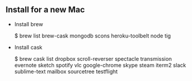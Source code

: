 ## Install for a new Mac

- Install brew

    $ brew list
    brew-cask	    mongodb		scons
    heroku-toolbelt	node		tig

- Install cask

    $ brew cask list
    dropbox		        scroll-reverser	spectacle	    transmission
    evernote	        sketch	    	spotify		    vlc
    google-chrome	    skype		    steam
    iterm2		        slack	    	sublime-text
    mailbox		        sourcetree		testflight